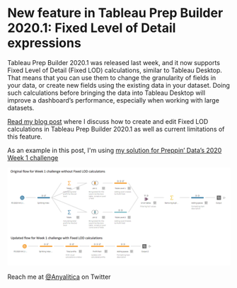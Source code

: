 # New feature in Tableau Prep Builder 2020.1: Fixed Level of Detail expressions

Tableau Prep Builder 2020.1 was released last week, and it now supports Fixed Level of Detail (Fixed LOD) calculations, similar to Tableau Desktop. That means that you can use them to change the granularity of fields in your data, or create new fields using the existing data in your dataset. Doing such calculations before bringing the data into Tableau Desktop will improve a dashboard’s performance, especially when working with large datasets.

[Read my blog post](https://www.prosvetova.com/blog/2020-02-29-fixed_lods_in_tableau_prep) where I discuss how to create and edit Fixed LOD calculations in Tableau Prep Builder 2020.1 as well as current limitations of this feature. 

As an example in this post, I'm using [my solution for Preppin’ Data’s 2020 Week 1 challenge](https://github.com/anyalitica/preppin_data_solutions/tree/master/PreppinData_2020_week_1)

![Flows for Week 1 challenge: without and with Fixed LOD calculations](PD2020w1_flow_lod_final.png)


Reach me at [@Anyalitica](https://twitter.com/Anyalitica) on Twitter